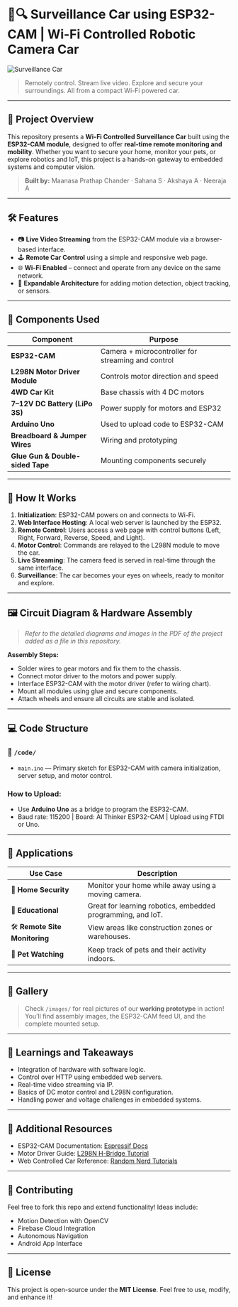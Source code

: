 # 🚗🔍 Surveillance Car using ESP32-CAM | Wi-Fi Controlled Robotic Camera Car

![Surveillance Car]() <!-- Replace with actual image URL -->

> Remotely control. Stream live video. Explore and secure your surroundings. All from a compact Wi-Fi powered car.

---

## 📝 Project Overview

This repository presents a **Wi-Fi Controlled Surveillance Car** built using the **ESP32-CAM module**, designed to offer **real-time remote monitoring and mobility**. Whether you want to secure your home, monitor your pets, or explore robotics and IoT, this project is a hands-on gateway to embedded systems and computer vision.

> **Built by:**
>  Maanasa Prathap Chander · Sahana S · Akshaya A · Neeraja A

---

## 🛠️ Features

* 📷 **Live Video Streaming** from the ESP32-CAM module via a browser-based interface.
* 🕹️ **Remote Car Control** using a simple and responsive web page.
* 🌐 **Wi-Fi Enabled** – connect and operate from any device on the same network.
* 🧠 **Expandable Architecture** for adding motion detection, object tracking, or sensors.

---

## 🔧 Components Used

| Component                        | Purpose                                            |
| -------------------------------- | -------------------------------------------------- |
| **ESP32-CAM**                    | Camera + microcontroller for streaming and control |
| **L298N Motor Driver Module**    | Controls motor direction and speed                 |
| **4WD Car Kit**                  | Base chassis with 4 DC motors                      |
| **7–12V DC Battery (LiPo 3S)**   | Power supply for motors and ESP32                  |
| **Arduino Uno**                  | Used to upload code to ESP32-CAM                   |
| **Breadboard & Jumper Wires**    | Wiring and prototyping                             |
| **Glue Gun & Double-sided Tape** | Mounting components securely                       |

---

## 🧩 How It Works

1. **Initialization**: ESP32-CAM powers on and connects to Wi-Fi.
2. **Web Interface Hosting**: A local web server is launched by the ESP32.
3. **Remote Control**: Users access a web page with control buttons (Left, Right, Forward, Reverse, Speed, and Light).
4. **Motor Control**: Commands are relayed to the L298N module to move the car.
5. **Live Streaming**: The camera feed is served in real-time through the same interface.
6. **Surveillance**: The car becomes your eyes on wheels, ready to monitor and explore.

---

## 🖼️ Circuit Diagram & Hardware Assembly

> *Refer to the detailed diagrams and images in the PDF of the project added as a file in this repository.*

**Assembly Steps:**

* Solder wires to gear motors and fix them to the chassis.
* Connect motor driver to the motors and power supply.
* Interface ESP32-CAM with the motor driver (refer to wiring chart).
* Mount all modules using glue and secure components.
* Attach wheels and ensure all circuits are stable and isolated.

---

## 💻 Code Structure

### 📂 `/code/`

* `main.ino` — Primary sketch for ESP32-CAM with camera initialization, server setup, and motor control.

### How to Upload:

* Use **Arduino Uno** as a bridge to program the ESP32-CAM.
* Baud rate: 115200 | Board: AI Thinker ESP32-CAM | Upload using FTDI or Uno.

---

## 🚀 Applications

| Use Case                       | Description                                                 |
| ------------------------------ | ----------------------------------------------------------- |
| 🏡 **Home Security**           | Monitor your home while away using a moving camera.         |
| 🧪 **Educational**             | Great for learning robotics, embedded programming, and IoT. |
| 🛠️ **Remote Site Monitoring** | View areas like construction zones or warehouses.           |
| 🐾 **Pet Watching**            | Keep track of pets and their activity indoors.              |

---

## 📸 Gallery

> Check `/images/` for real pictures of our **working prototype** in action!
> You’ll find assembly images, the ESP32-CAM feed UI, and the complete mounted setup.

---

## 🧠 Learnings and Takeaways

* Integration of hardware with software logic.
* Control over HTTP using embedded web servers.
* Real-time video streaming via IP.
* Basics of DC motor control and L298N configuration.
* Handling power and voltage challenges in embedded systems.

---

## 📎 Additional Resources

* ESP32-CAM Documentation: [Espressif Docs](https://docs.espressif.com/)
* Motor Driver Guide: [L298N H-Bridge Tutorial](https://lastminuteengineers.com/l298n-dc-motor-arduino-tutorial/)
* Web Controlled Car Reference: [Random Nerd Tutorials](https://randomnerdtutorials.com/)

---

## 🤝 Contributing

Feel free to fork this repo and extend functionality! Ideas include:

* Motion Detection with OpenCV
* Firebase Cloud Integration
* Autonomous Navigation
* Android App Interface

---

## 📜 License

This project is open-source under the **MIT License**.
Feel free to use, modify, and enhance it!

